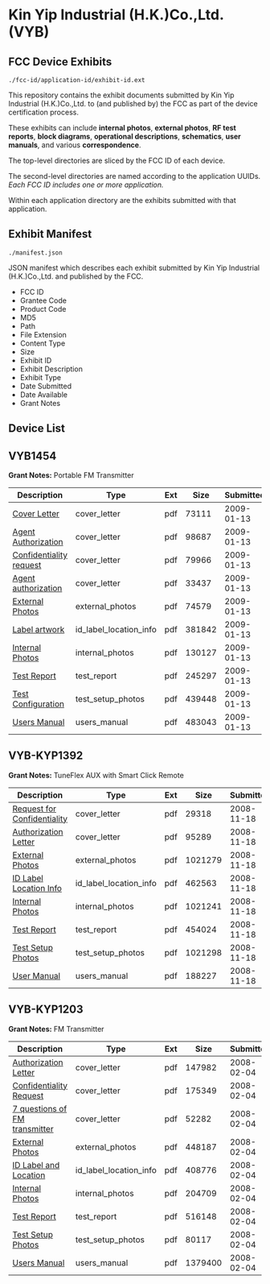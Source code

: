 # Kin Yip Industrial (H.K.)Co.,Ltd. (VYB)
## FCC Device Exhibits

```
./fcc-id/application-id/exhibit-id.ext
```

This repository contains the exhibit documents submitted by Kin Yip Industrial (H.K.)Co.,Ltd. to (and published by) the FCC as part of the device certification process.

These exhibits can include **internal photos**, **external photos**, **RF test reports**, **block diagrams**, **operational descriptions**, **schematics**, **user manuals**, and various **correspondence**.

The top-level directories are sliced by the FCC ID of each device.

The second-level directories are named according to the application UUIDs. *Each FCC ID includes one or more application.*

Within each application directory are the exhibits submitted with that application. 

## Exhibit Manifest

```
./manifest.json
```

JSON manifest which describes each exhibit submitted by Kin Yip Industrial (H.K.)Co.,Ltd. and published by the FCC.

- FCC ID
- Grantee Code
- Product Code
- MD5
- Path
- File Extension
- Content Type
- Size
- Exhibit ID
- Exhibit Description
- Exhibit Type
- Date Submitted
- Date Available
- Grant Notes

## Device List
## VYB1454
**Grant Notes:** Portable FM Transmitter

| Description | Type | Ext | Size | Submitted | Available |
| ----------- | ---- | --- | ---- | --------- | --------- |
| [Cover Letter](VYB1454/2d2f05f06ba012cc8c13dc53433f7337/1055822.pdf) | cover_letter | pdf | 73111 | 2009-01-13 | 2009-01-13 |
| [Agent Authorization](VYB1454/2d2f05f06ba012cc8c13dc53433f7337/1055823.pdf) | cover_letter | pdf | 98687 | 2009-01-13 | 2009-01-13 |
| [Confidentiality request](VYB1454/2d2f05f06ba012cc8c13dc53433f7337/1055824.pdf) | cover_letter | pdf | 79966 | 2009-01-13 | 2009-01-13 |
| [Agent authorization](VYB1454/2d2f05f06ba012cc8c13dc53433f7337/1055825.pdf) | cover_letter | pdf | 33437 | 2009-01-13 | 2009-01-13 |
| [External Photos](VYB1454/2d2f05f06ba012cc8c13dc53433f7337/1055826.pdf) | external_photos | pdf | 74579 | 2009-01-13 | 2009-01-13 |
| [Label artwork](VYB1454/2d2f05f06ba012cc8c13dc53433f7337/1055828.pdf) | id_label_location_info | pdf | 381842 | 2009-01-13 | 2009-01-13 |
| [Internal Photos](VYB1454/2d2f05f06ba012cc8c13dc53433f7337/1055827.pdf) | internal_photos | pdf | 130127 | 2009-01-13 | 2009-01-13 |
| [Test Report](VYB1454/2d2f05f06ba012cc8c13dc53433f7337/1055832.pdf) | test_report | pdf | 245297 | 2009-01-13 | 2009-01-13 |
| [Test Configuration](VYB1454/2d2f05f06ba012cc8c13dc53433f7337/1055854.pdf) | test_setup_photos | pdf | 439448 | 2009-01-13 | 2009-01-13 |
| [Users Manual](VYB1454/2d2f05f06ba012cc8c13dc53433f7337/1055833.pdf) | users_manual | pdf | 483043 | 2009-01-13 | 2009-01-13 |
## VYB-KYP1392
**Grant Notes:** TuneFlex AUX with Smart Click Remote

| Description | Type | Ext | Size | Submitted | Available |
| ----------- | ---- | --- | ---- | --------- | --------- |
| [Request for Confidentiality](VYB-KYP1392/b3c481272aa6f52fdd842fa8b59967b9/1031790.pdf) | cover_letter | pdf | 29318 | 2008-11-18 | 2008-11-18 |
| [Authorization Letter](VYB-KYP1392/b3c481272aa6f52fdd842fa8b59967b9/1031788.pdf) | cover_letter | pdf | 95289 | 2008-11-18 | 2008-11-18 |
| [External Photos](VYB-KYP1392/b3c481272aa6f52fdd842fa8b59967b9/1031791.pdf) | external_photos | pdf | 1021279 | 2008-11-18 | 2008-11-18 |
| [ID Label Location Info](VYB-KYP1392/b3c481272aa6f52fdd842fa8b59967b9/1031792.pdf) | id_label_location_info | pdf | 462563 | 2008-11-18 | 2008-11-18 |
| [Internal Photos](VYB-KYP1392/b3c481272aa6f52fdd842fa8b59967b9/1031793.pdf) | internal_photos | pdf | 1021241 | 2008-11-18 | 2008-11-18 |
| [Test Report](VYB-KYP1392/b3c481272aa6f52fdd842fa8b59967b9/1031798.pdf) | test_report | pdf | 454024 | 2008-11-18 | 2008-11-18 |
| [Test Setup Photos](VYB-KYP1392/b3c481272aa6f52fdd842fa8b59967b9/1031797.pdf) | test_setup_photos | pdf | 1021298 | 2008-11-18 | 2008-11-18 |
| [User Manual](VYB-KYP1392/b3c481272aa6f52fdd842fa8b59967b9/1031799.pdf) | users_manual | pdf | 188227 | 2008-11-18 | 2008-11-18 |
## VYB-KYP1203
**Grant Notes:** FM Transmitter

| Description | Type | Ext | Size | Submitted | Available |
| ----------- | ---- | --- | ---- | --------- | --------- |
| [Authorization Letter](VYB-KYP1203/87d0f5ab039a1e4d1ba93db638e1bec7/897838.pdf) | cover_letter | pdf | 147982 | 2008-02-04 | 2008-02-04 |
| [Confidentiality Request](VYB-KYP1203/87d0f5ab039a1e4d1ba93db638e1bec7/897839.pdf) | cover_letter | pdf | 175349 | 2008-02-04 | 2008-02-04 |
| [7 questions of FM transmitter](VYB-KYP1203/87d0f5ab039a1e4d1ba93db638e1bec7/897840.pdf) | cover_letter | pdf | 52282 | 2008-02-04 | 2008-02-04 |
| [External Photos](VYB-KYP1203/87d0f5ab039a1e4d1ba93db638e1bec7/897842.pdf) | external_photos | pdf | 448187 | 2008-02-04 | 2008-02-04 |
| [ID Label and Location](VYB-KYP1203/87d0f5ab039a1e4d1ba93db638e1bec7/897843.pdf) | id_label_location_info | pdf | 408776 | 2008-02-04 | 2008-02-04 |
| [Internal Photos](VYB-KYP1203/87d0f5ab039a1e4d1ba93db638e1bec7/897844.pdf) | internal_photos | pdf | 204709 | 2008-02-04 | 2008-02-04 |
| [Test Report](VYB-KYP1203/87d0f5ab039a1e4d1ba93db638e1bec7/897847.pdf) | test_report | pdf | 516148 | 2008-02-04 | 2008-02-04 |
| [Test Setup Photos](VYB-KYP1203/87d0f5ab039a1e4d1ba93db638e1bec7/897848.pdf) | test_setup_photos | pdf | 80117 | 2008-02-04 | 2008-02-04 |
| [Users Manual](VYB-KYP1203/87d0f5ab039a1e4d1ba93db638e1bec7/897849.pdf) | users_manual | pdf | 1379400 | 2008-02-04 | 2008-02-04 |
